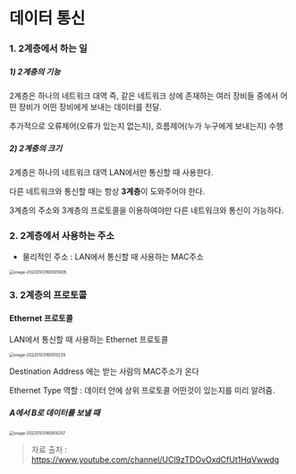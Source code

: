 # 데이터 통신

### 1. 2계층에서 하는 일

##### 1) 2계층의 기능

2계층은 하나의 네트워크 대역 즉, 같은 네트워크 상에 존재하는 여러 장비들 중에서 어떤 장비가 어떤 장비에게 보내는 데이터를 전달.

추가적으로 오류제어(오류가 있는지 없는지), 흐름제어(누가 누구에게 보내는지) 수행



##### 2) 2계층의 크기

2계층은 하나의 네트워크 대역 LAN에서만 통신할 때 사용한다.

다른 네트워크와 통신할 때는 항상 **3계층**이 도와주어야 한다.

3계층의 주소와 3계층의 프로토콜을 이용하여야만 다른 네트워크와 통신이 가능하다.



### 2. 2계층에서 사용하는 주소

* 물리적인 주소 : LAN에서 통신할 때 사용하는 MAC주소

<img src="02. 데이터 통신.assets/image-20220103160005926.png" alt="image-20220103160005926" style="zoom:50%;" />



### 3. 2계층의 프로토콜

#### Ethernet 프로토콜

LAN에서 통신할 때 사용하는 Ethernet 프로토콜

<img src="02. 데이터 통신.assets/image-20220103160515239.png" alt="image-20220103160515239" style="zoom:50%;" />

Destination Address 에는 받는 사람의 MAC주소가 온다

Ethernet Type 역할 : 데이터 안에 상위 프로토콜 어떤것이 있는지를 미리 알려줌.

##### A에서 B로 데이터를 보낼 때

<img src="02. 데이터 통신.assets/image-20220103160814257.png" alt="image-20220103160814257" style="zoom:50%;" />

> 자료 출처 : https://www.youtube.com/channel/UCl9zTDOvOxdCfUt1HqVwwdg